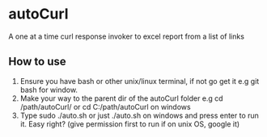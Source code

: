 # autoCurl

A one at a time curl response invoker to excel report from a list of links

## How to use

1. Ensure you have bash or other unix/linux terminal, if not go get it e.g git bash for window.
2. Make your way to the parent dir of the autoCurl folder e.g cd /path/autoCurl/ or cd C:/path/autoCurl on windows
3. Type sudo ./auto.sh or just ./auto.sh on windows and press enter to run it. Easy right? (give permission first to run if on unix OS, google it)
